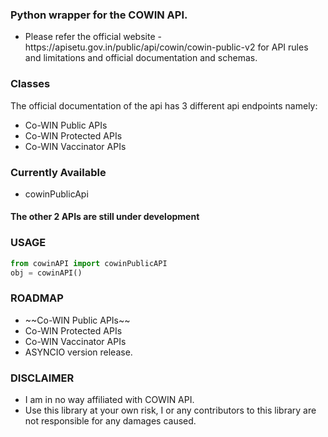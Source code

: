 ### Python wrapper for the COWIN API.
<ul>
<li>Please refer the official website - https://apisetu.gov.in/public/api/cowin/cowin-public-v2 for API rules and limitations and official documentation and schemas.</li>
</ul>

### Classes
The official documentation of the api has 3 different api endpoints namely:
<ul>
<li>Co-WIN Public APIs</li>
<li>Co-WIN Protected APIs</li>
<li>Co-WIN Vaccinator APIs</li>
</ul>

### Currently Available
<ul>
    <li>cowinPublicApi</li>
</ul>
<h4>The other 2 APIs are still under development</h4>

### USAGE
```python
from cowinAPI import cowinPublicAPI
obj = cowinAPI()
```

### ROADMAP
<ul>
<li> ~~Co-WIN Public APIs~~</li>
<li>Co-WIN Protected APIs</li>
<li>Co-WIN Vaccinator APIs</li>
<li>ASYNCIO version release.</li>
</ul>

### DISCLAIMER
<ul>
<li>I am in no way affiliated with COWIN API.</li>
<li>Use this library at your own risk, I or any contributors to this library are not responsible for any damages caused.</li>
</ul>